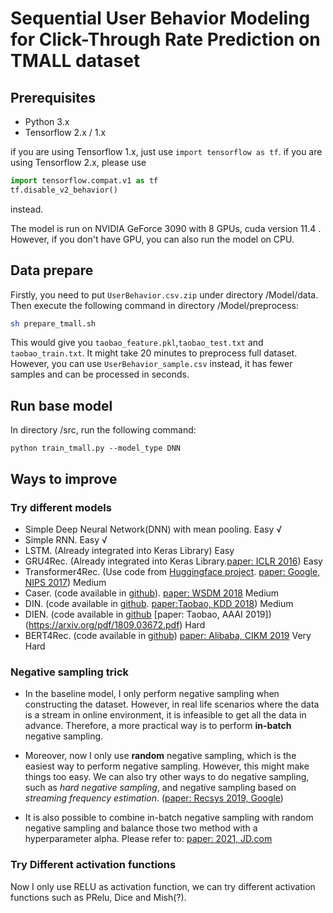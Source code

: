 # Sequential User Behavior Modeling for Click-Through Rate Prediction on TMALL dataset

## Prerequisites
- Python 3.x
- Tensorflow 2.x / 1.x

if you are using Tensorflow 1.x, just use `import tensorflow as tf`. if you are using Tensorflow 2.x, please use 
```py
import tensorflow.compat.v1 as tf
tf.disable_v2_behavior()
``` 
instead.  

The model is run on NVIDIA GeForce 3090 with 8 GPUs, cuda version 11.4 . However, if you don't have GPU, you can also run the model on CPU. 

## Data prepare
Firstly, you need to put `UserBehavior.csv.zip` under directory /Model/data.
Then execute the following command in directory /Model/preprocess:
```sh
sh prepare_tmall.sh
```
 This would give you `taobao_feature.pkl`,`taobao_test.txt` and `taobao_train.txt`. 
It might take 20 minutes to preprocess full dataset. However, you can use `UserBehavior_sample.csv` instead, it has fewer samples and can be processed in seconds. 

## Run base model
In directory /src, run the following command:
```
python train_tmall.py --model_type DNN
```

## Ways to improve

### Try different models
- Simple Deep Neural Network(DNN) with mean pooling. Easy √
- Simple RNN. Easy √
- LSTM. (Already integrated into Keras Library) Easy
- GRU4Rec. (Already integrated into Keras Library.[paper: ICLR 2016](https://arxiv.org/pdf/1511.06939.pdf)) Easy
- Transformer4Rec. (Use code from [Huggingface project](https://github.com/huggingface/transformers). [paper: Google, NIPS 2017](https://arxiv.org/pdf/1706.03762.pdf)) Medium 
- Caser. (code available in [github](https://github.com/graytowne/caser)). [paper: WSDM 2018](https://arxiv.org/pdf/1809.07426.pdf) Medium
- DIN. (code available in [github](https://github.com/zhougr1993/DeepInterestNetwork). [paper:Taobao, KDD 2018](https://arxiv.org/pdf/1706.06978.pdf)) Medium
- DIEN. (code available in [github](https://github.com/mouna99/dien) [paper: Taobao, AAAI 2019])(https://arxiv.org/pdf/1809.03672.pdf) Hard
- BERT4Rec. (code available in [github](https://github.com/FeiSun/BERT4Rec)) [paper: Alibaba, CIKM 2019](https://arxiv.org/abs/1904.06690)
Very Hard


### Negative sampling trick
- In the baseline model, I only perform negative sampling when constructing the dataset. However, in real life scenarios where the data is a stream in online environment, it is infeasible to get all the data in advance. Therefore, a more practical way is to perform **in-batch** negative sampling. 

- Moreover, now I only use **random** negative sampling, which is the easiest way to perform negative sampling. However, this might make things too easy. We can also try other ways to do negative sampling, such as *hard negative sampling*, and negative sampling based on *streaming frequency estimation*. ([paper: Recsys 2019, Google](https://research.google/pubs/pub48840/))

- It is also possible to combine in-batch negative sampling with random negative sampling and balance those two method with a hyperparameter alpha. Please refer to: [paper: 2021, JD.com](https://arxiv.org/pdf/2006.02282.pdf)

### Try Different activation functions

Now I only use RELU as activation function, we can try different activation functions such as PRelu, Dice and Mish(?). 




